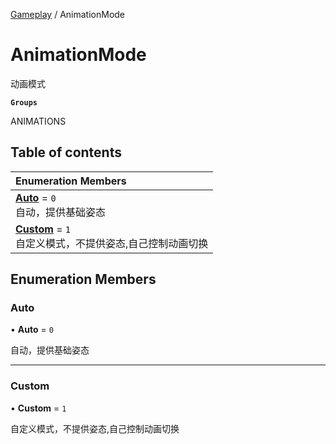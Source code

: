[Gameplay](../modules/Gameplay.Gameplay.md) / AnimationMode

# AnimationMode <Badge type="tip" text="Enumeration" /> <Score text="AnimationMode" />

动画模式

**`Groups`**

ANIMATIONS

## Table of contents

| Enumeration Members |
| :-----|
| **[Auto](Gameplay.AnimationMode.md#auto)** = ``0`` <br> 自动，提供基础姿态|
| **[Custom](Gameplay.AnimationMode.md#custom)** = ``1`` <br> 自定义模式，不提供姿态,自己控制动画切换|

## Enumeration Members

### Auto <Score text="Auto" /> 

• **Auto** = ``0``

自动，提供基础姿态

___

### Custom <Score text="Custom" /> 

• **Custom** = ``1``

自定义模式，不提供姿态,自己控制动画切换

